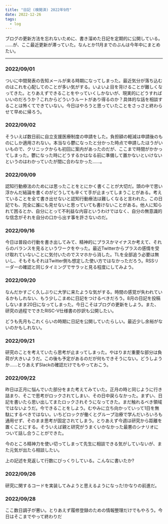 ```yaml
---
title: "日記 (検閲済) 2022年9月"
date: 2022-12-26
tags:
  - log
---
```


ブログの更新方法を忘れないために、書き溜めた日記を定期的に公開している。
……が、ここ最近更新が滞っていた。なんとか11月までのぶんは今年中にまとめたい。

---

### 2022/09/01
ついに中間発表の告知メールが来る時期になってしまった。最近気分が落ち込むのはこれを心配してのことが多い気がする。いよいよ目を背けることが難しくなってきた。とりあえずできることをやっていくしかないが、現実的にどうすればいいのだろうか？これからどういうルートがあり得るのか？具体的な話を相談することは怖くてできていない。今日はやろうと思っていたことをさっさと終わらせて早めに帰ろう。

### 2022/09/02
そういえば数日前に自立支援医療制度の申請をした。負担額の軽減は申請後のものにしか適用されない。本当なら鬱になったと分かった時点で申請したほうがいいもので、クリニックからも初回に案内があったのだが、ここまで時間がかかってしまった。鬱になった時にどうするかはなる前に準備して置かないといけないというのはわかっていたが間に合わなかった……。

### 2022/09/09
認知行動療法のためには思ったことをとにかく書くことが大切だ。頭の中で思い浮かんだ結論を書くのがどうしても辛くて手が止まってしまうことがある。考えていることを全て書き出せないと認知行動療法は難しくなると言われた。この日記でも、完全に誰にも見せないと思っていても書けないことがある。他人に知られて困るとか、自分にとって不利益な内容というわけではなく、自分の無意識的な信念がそれを自分の口から出す事を許さないのだ。

### 2022/09/16
今日は普段の行動を書き出してみて、精神的にプラスかマイナスか考えて、それらのバランスを見るというワークをやった。最近Twitterからプラスの感情を受け取れていないことに気付いたのでスマホから消した。TLを全部追う必要は無いし、そもそもそれはTwitter側も想定した使い方ではなかっただろう。RSSリーダーの確認と同じタイミングでサラッと見る程度にしてみよう。

### 2022/09/20
なんだかすごく久しぶりに大学に来たような気がする。時間の感覚が失われているかもしれない、もう少しこまめに日記をつけるべきだろう。8月の日記を投稿しないまま20日になってしまった。今日こそはブログの更新をしよう。また、研究の過程でできたRISC-V仕様書の抄訳も公開したい。

どうも先月もこれくらいの時期に日記を公開していたらしい。最近少し余裕がないのかもしれない。

### 2022/09/21
研究のことを考えていたら思考が止まってしまった。やはりまだ重要な部分は負荷が大きいようだ。この後も予定があるのだが何もできそうにない。どうしようか……とりあえずSlackの確認だけでもやっておこう。

### 2022/09/22
昨日は正月に悩んでいた部分をまた考えてみていた。正月の時と同じように行き詰まり、そこで思考がロックされてしまい、その日中戻らなかった。まずい、日記を書いたら思い出してまたロックされそうになってきた。まだ触れるべき領域ではないようだ。今できることをしよう。むやみに立ち向かっていって1日を無駄にするべきではない。いちどロックが働くとグループ治療で学んだいろいろも通用せず、そのまま思考が固定されてしまう。とりあえず今週は研究から距離を置くことにする。そういえば親と研究がうまくいかなかった最悪のシナリオについて話し合うことができた。

今のところ精神力を使い切ってしまって先生に相談できる気がしていないが、また元気が出たら相談したい。

上の記述を見返して行数にびっくりしている。こんなに書いたか?

### 2022/09/26
研究に関するコードを実装してみようと思えるようになった!かなりの前進だ。

### 2022/09/28
ここ数日調子が悪い。とりあえず履修登録のための情報整理だけでもやろう。今日はそこまでやって終わりだ
